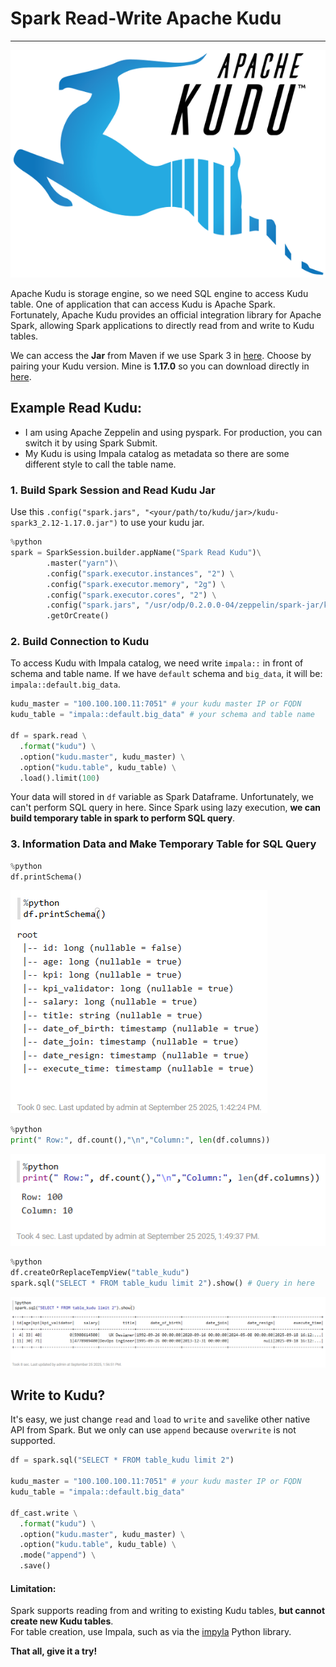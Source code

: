 # Spark Read-Write Apache Kudu
---

![Alt Text](https://github.com/MuhammadMukhlis220/Spark/blob/main/spark-read-write-kudu/pic/kudu.png)

Apache Kudu is storage engine, so we need SQL engine to access Kudu table. One of application that can access Kudu is Apache Spark. Fortunately, Apache Kudu provides an official integration library for Apache Spark, allowing Spark applications to directly read from and write to Kudu tables.

We can access the **Jar** from Maven if we use Spark 3 in [here](https://mvnrepository.com/artifact/org.apache.kudu/kudu-spark3). Choose by pairing your Kudu version. Mine is __1.17.0__ so you can download directly in [here](https://repo1.maven.org/maven2/org/apache/kudu/kudu-spark3_2.12/1.17.0/kudu-spark3_2.12-1.17.0.jar).

## Example Read Kudu:

- I am using Apache Zeppelin and using pyspark. For production, you can switch it by using Spark Submit.
- My Kudu is using Impala catalog as metadata so there are some different style to call the table name.

### 1. Build Spark Session and Read Kudu Jar

Use this `.config("spark.jars", "<your/path/to/kudu/jar>/kudu-spark3_2.12-1.17.0.jar")` to use your kudu jar.
```python
%python
spark = SparkSession.builder.appName("Spark Read Kudu")\
        .master("yarn")\
        .config("spark.executor.instances", "2") \
        .config("spark.executor.memory", "2g") \
        .config("spark.executor.cores", "2") \
        .config("spark.jars", "/usr/odp/0.2.0.0-04/zeppelin/spark-jar/kudu-spark3_2.12-1.17.0.jar") \ # Access our jar in here
        .getOrCreate()
```

### 2. Build Connection to Kudu

To access Kudu with Impala catalog, we need write `impala::` in front of schema and table name. If we have `default` schema and `big_data`, it will be: `impala::default.big_data`.
```python
kudu_master = "100.100.100.11:7051" # your kudu master IP or FQDN
kudu_table = "impala::default.big_data" # your schema and table name

df = spark.read \
  .format("kudu") \
  .option("kudu.master", kudu_master) \
  .option("kudu.table", kudu_table) \
  .load().limit(100)
```
Your data will stored in `df` variable as Spark Dataframe. Unfortunately, we can't perform SQL query in here. Since Spark using lazy execution, __we can build temporary table in spark to perform SQL query__.

### 3. Information Data and Make Temporary Table for SQL Query
```python
%python
df.printSchema()
```
![Alt Text](https://github.com/MuhammadMukhlis220/Spark/blob/main/spark-read-write-kudu/pic/code_1.png)

```python
%python
print(" Row:", df.count(),"\n","Column:", len(df.columns))
```
![Alt Text](https://github.com/MuhammadMukhlis220/Spark/blob/main/spark-read-write-kudu/pic/code_2.png)

```python
%python
df.createOrReplaceTempView("table_kudu")
spark.sql("SELECT * FROM table_kudu limit 2").show() # Query in here
```
![Alt Text](https://github.com/MuhammadMukhlis220/Spark/blob/main/spark-read-write-kudu/pic/code_3.png)

## Write to Kudu?

It's easy, we just change `read` and `load` to `write` and `save`like other native API from Spark. But we only can use `append` because `overwrite` is not supported.

```python
df = spark.sql("SELECT * FROM table_kudu limit 2")

kudu_master = "100.100.100.11:7051" # your kudu master IP or FQDN
kudu_table = "impala::default.big_data"

df_cast.write \
  .format("kudu") \
  .option("kudu.master", kudu_master) \
  .option("kudu.table", kudu_table) \
  .mode("append") \
  .save()
```

#### Limitation:
Spark supports reading from and writing to existing Kudu tables, **but cannot create new Kudu tables**. <br>
For table creation, use Impala, such as via the [impyla](https://pypi.org/project/impyla/0.9.0/) Python library.

__That all, give it a try!__